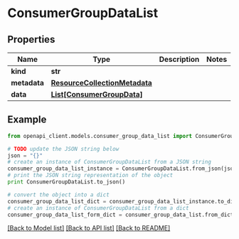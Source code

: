 # ConsumerGroupDataList


## Properties
Name | Type | Description | Notes
------------ | ------------- | ------------- | -------------
**kind** | **str** |  | 
**metadata** | [**ResourceCollectionMetadata**](ResourceCollectionMetadata.md) |  | 
**data** | [**List[ConsumerGroupData]**](ConsumerGroupData.md) |  | 

## Example

```python
from openapi_client.models.consumer_group_data_list import ConsumerGroupDataList

# TODO update the JSON string below
json = "{}"
# create an instance of ConsumerGroupDataList from a JSON string
consumer_group_data_list_instance = ConsumerGroupDataList.from_json(json)
# print the JSON string representation of the object
print ConsumerGroupDataList.to_json()

# convert the object into a dict
consumer_group_data_list_dict = consumer_group_data_list_instance.to_dict()
# create an instance of ConsumerGroupDataList from a dict
consumer_group_data_list_form_dict = consumer_group_data_list.from_dict(consumer_group_data_list_dict)
```
[[Back to Model list]](../ccloud/README.md#documentation-for-models) [[Back to API list]](../ccloud/README.md#documentation-for-api-endpoints) [[Back to README]](../ccloud/README.md)


